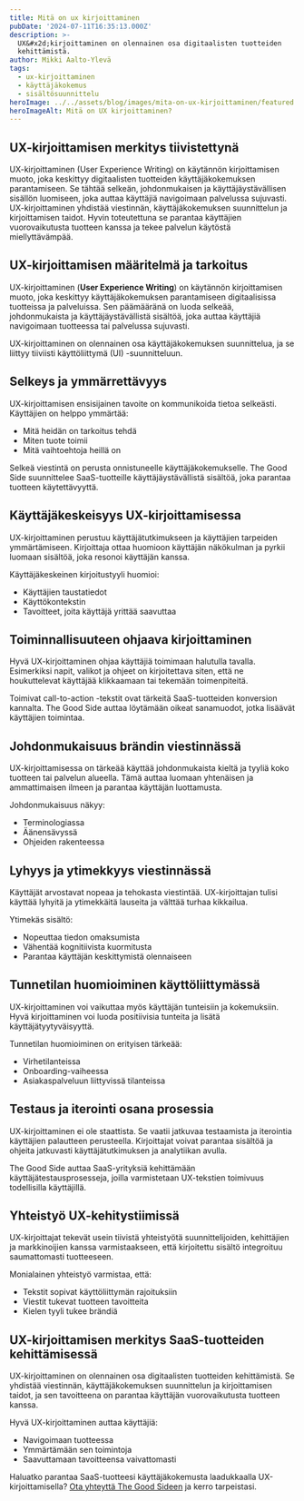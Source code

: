 ```yaml
---
title: Mitä on ux kirjoittaminen
pubDate: '2024-07-11T16:35:13.000Z'
description: >-
  UX&#x2d;kirjoittaminen on olennainen osa digitaalisten tuotteiden
  kehittämistä.
author: Mikki Aalto-Ylevä
tags:
  - ux-kirjoittaminen
  - käyttäjäkokemus
  - sisältösuunnittelu
heroImage: ../../assets/blog/images/mita-on-ux-kirjoittaminen/featured.webp
heroImageAlt: Mitä on UX kirjoittaminen?
---
```


## UX-kirjoittamisen merkitys tiivistettynä

UX-kirjoittaminen (User Experience Writing) on käytännön kirjoittamisen muoto, joka keskittyy digitaalisten tuotteiden käyttäjäkokemuksen parantamiseen. Se tähtää selkeän, johdonmukaisen ja käyttäjäystävällisen sisällön luomiseen, joka auttaa käyttäjiä navigoimaan palvelussa sujuvasti. UX-kirjoittaminen yhdistää viestinnän, käyttäjäkokemuksen suunnittelun ja kirjoittamisen taidot. Hyvin toteutettuna se parantaa käyttäjien vuorovaikutusta tuotteen kanssa ja tekee palvelun käytöstä miellyttävämpää.

## UX-kirjoittamisen määritelmä ja tarkoitus

UX-kirjoittaminen (**User Experience Writing**) on käytännön kirjoittamisen muoto, joka keskittyy käyttäjäkokemuksen parantamiseen digitaalisissa tuotteissa ja palveluissa. Sen päämääränä on luoda selkeää, johdonmukaista ja käyttäjäystävällistä sisältöä, joka auttaa käyttäjiä navigoimaan tuotteessa tai palvelussa sujuvasti. 

UX-kirjoittaminen on olennainen osa käyttäjäkokemuksen suunnittelua, ja se liittyy tiiviisti käyttöliittymä (UI) -suunnitteluun.

## Selkeys ja ymmärrettävyys

UX-kirjoittamisen ensisijainen tavoite on kommunikoida tietoa selkeästi. Käyttäjien on helppo ymmärtää:

- Mitä heidän on tarkoitus tehdä
- Miten tuote toimii 
- Mitä vaihtoehtoja heillä on

Selkeä viestintä on perusta onnistuneelle käyttäjäkokemukselle. The Good Side suunnittelee SaaS-tuotteille käyttäjäystävällistä sisältöä, joka parantaa tuotteen käytettävyyttä.

## Käyttäjäkeskeisyys UX-kirjoittamisessa

UX-kirjoittaminen perustuu käyttäjätutkimukseen ja käyttäjien tarpeiden ymmärtämiseen. Kirjoittaja ottaa huomioon käyttäjän näkökulman ja pyrkii luomaan sisältöä, joka resonoi käyttäjän kanssa.

Käyttäjäkeskeinen kirjoitustyyli huomioi:
- Käyttäjien taustatiedot
- Käyttökontekstin
- Tavoitteet, joita käyttäjä yrittää saavuttaa

## Toiminnallisuuteen ohjaava kirjoittaminen

Hyvä UX-kirjoittaminen ohjaa käyttäjiä toimimaan halutulla tavalla. Esimerkiksi napit, valikot ja ohjeet on kirjoitettava siten, että ne houkuttelevat käyttäjää klikkaamaan tai tekemään toimenpiteitä.

Toimivat call-to-action -tekstit ovat tärkeitä SaaS-tuotteiden konversion kannalta. The Good Side auttaa löytämään oikeat sanamuodot, jotka lisäävät käyttäjien toimintaa.

## Johdonmukaisuus brändin viestinnässä

UX-kirjoittamisessa on tärkeää käyttää johdonmukaista kieltä ja tyyliä koko tuotteen tai palvelun alueella. Tämä auttaa luomaan yhtenäisen ja ammattimaisen ilmeen ja parantaa käyttäjän luottamusta.

Johdonmukaisuus näkyy:
- Terminologiassa
- Äänensävyssä
- Ohjeiden rakenteessa

## Lyhyys ja ytimekkyys viestinnässä

Käyttäjät arvostavat nopeaa ja tehokasta viestintää. UX-kirjoittajan tulisi käyttää lyhyitä ja ytimekkäitä lauseita ja välttää turhaa kikkailua.

Ytimekäs sisältö:
- Nopeuttaa tiedon omaksumista
- Vähentää kognitiivista kuormitusta
- Parantaa käyttäjän keskittymistä olennaiseen

## Tunnetilan huomioiminen käyttöliittymässä

UX-kirjoittaminen voi vaikuttaa myös käyttäjän tunteisiin ja kokemuksiin. Hyvä kirjoittaminen voi luoda positiivisia tunteita ja lisätä käyttäjätyytyväisyyttä.

Tunnetilan huomioiminen on erityisen tärkeää:
- Virhetilanteissa
- Onboarding-vaiheessa
- Asiakaspalveluun liittyvissä tilanteissa

## Testaus ja iterointi osana prosessia

UX-kirjoittaminen ei ole staattista. Se vaatii jatkuvaa testaamista ja iterointia käyttäjien palautteen perusteella. Kirjoittajat voivat parantaa sisältöä ja ohjeita jatkuvasti käyttäjätutkimuksen ja analytiikan avulla.

The Good Side auttaa SaaS-yrityksiä kehittämään käyttäjätestausprosesseja, joilla varmistetaan UX-tekstien toimivuus todellisilla käyttäjillä.

## Yhteistyö UX-kehitystiimissä

UX-kirjoittajat tekevät usein tiivistä yhteistyötä suunnittelijoiden, kehittäjien ja markkinoijien kanssa varmistaakseen, että kirjoitettu sisältö integroituu saumattomasti tuotteeseen.

Monialainen yhteistyö varmistaa, että:
- Tekstit sopivat käyttöliittymän rajoituksiin
- Viestit tukevat tuotteen tavoitteita
- Kielen tyyli tukee brändiä

## UX-kirjoittamisen merkitys SaaS-tuotteiden kehittämisessä

UX-kirjoittaminen on olennainen osa digitaalisten tuotteiden kehittämistä. Se yhdistää viestinnän, käyttäjäkokemuksen suunnittelun ja kirjoittamisen taidot, ja sen tavoitteena on parantaa käyttäjän vuorovaikutusta tuotteen kanssa. 

Hyvä UX-kirjoittaminen auttaa käyttäjiä:
- Navigoimaan tuotteessa
- Ymmärtämään sen toimintoja
- Saavuttamaan tavoitteensa vaivattomasti

Haluatko parantaa SaaS-tuotteesi käyttäjäkokemusta laadukkaalla UX-kirjoittamisella? [Ota yhteyttä The Good Sideen](/contact) ja kerro tarpeistasi.